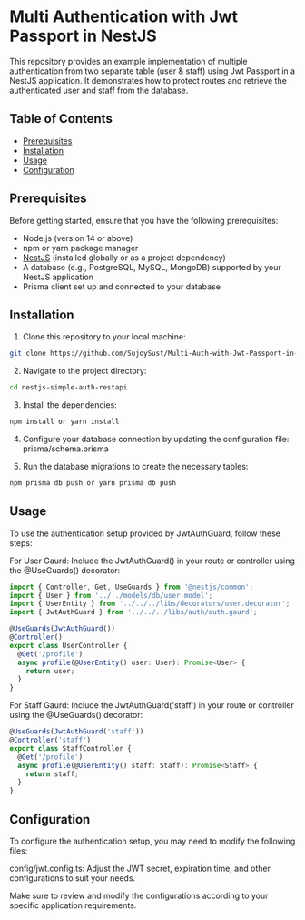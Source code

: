 # Multi Authentication with Jwt Passport in NestJS

This repository provides an example implementation of multiple authentication from two separate table (user & staff) using Jwt Passport in a NestJS application. It demonstrates how to protect routes and retrieve the authenticated user and staff from the database.

## Table of Contents

- [Prerequisites](#prerequisites)
- [Installation](#installation)
- [Usage](#usage)
- [Configuration](#configuration)

## Prerequisites

Before getting started, ensure that you have the following prerequisites:

- Node.js (version 14 or above)
- npm or yarn package manager
- [NestJS](https://nestjs.com/) (installed globally or as a project dependency)
- A database (e.g., PostgreSQL, MySQL, MongoDB) supported by your NestJS application
- Prisma client set up and connected to your database

## Installation

1. Clone this repository to your local machine:

```bash
git clone https://github.com/SujoySust/Multi-Auth-with-Jwt-Passport-in-NestJS.git
```

2. Navigate to the project directory:
```bash
cd nestjs-simple-auth-restapi
```
3. Install the dependencies:
```bash
npm install or yarn install
```
4. Configure your database connection by updating the configuration file: prisma/schema.prisma

5. Run the database migrations to create the necessary tables:
```bash
npm prisma db push or yarn prisma db push
```
## Usage

To use the authentication setup provided by JwtAuthGuard, follow these steps:

For User Gaurd: Include the JwtAuthGuard() in your route or controller using the @UseGuards() decorator:

```typescript
import { Controller, Get, UseGuards } from '@nestjs/common';
import { User } from '../../models/db/user.model';
import { UserEntity } from '../../../libs/decorators/user.decorator';
import { JwtAuthGuard } from '../../../libs/auth/auth.gaurd';

@UseGuards(JwtAuthGuard())
@Controller()
export class UserController {
  @Get('/profile')
  async profile(@UserEntity() user: User): Promise<User> {
    return user;
  }
}
```
For Staff Gaurd: Include the JwtAuthGuard('staff') in your route or controller using the @UseGuards() decorator:
```typescript
@UseGuards(JwtAuthGuard('staff'))
@Controller('staff')
export class StaffController {
  @Get('/profile')
  async profile(@UserEntity() staff: Staff): Promise<Staff> {
    return staff;
  }
}
```

## Configuration

To configure the authentication setup, you may need to modify the following files:

config/jwt.config.ts: Adjust the JWT secret, expiration time, and other configurations to suit your needs.

Make sure to review and modify the configurations according to your specific application requirements.
